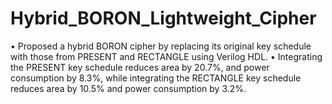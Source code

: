 # Hybrid_BORON_Lightweight_Cipher
• Proposed a hybrid BORON cipher by replacing its original key schedule with those from PRESENT and RECTANGLE  using Verilog HDL.  • Integrating the PRESENT key schedule reduces area by 20.7%, and power consumption by 8.3%, while integrating  the RECTANGLE key schedule reduces area by 10.5% and power consumption by 3.2%.
